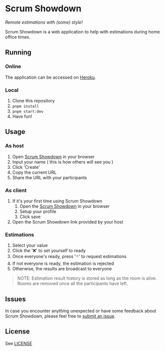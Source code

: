 # Scrum Showdown

_Remote estimations with (some) style!_

Scrum Showdown is a web application to help with estimations during home office times.

## Running

### Online 

The application can be accessed on [Heroku](https://scrumshowdown.herokuapp.com/).

### Local

1. Clone this repository
1. `pnpm install`
1. `pnpm start:dev`
1. Have fun!

## Usage

### As host

1. Open [Scrum Showdown](https://scrumshowdown.herokuapp.com/) in your browser
1. Input your name ( this is how others will see you )
1. Click 'Create'
1. Copy the current URL
1. Share the URL with your participants

### As client

1. If it's your first time using Scrum Showdown
    1. Open the [Scrum Showdown](https://scrumshowdown.herokuapp.com/) in your browser
    1. Setup your profile
    1. Click save
1. Open the Scrum Showdown link provided by your host

### Estimations

1. Select your value
1. Click the '❌' to set yourself to ready
1. Once everyone's ready, press '🃏' to request estimations
1. If not everyone is ready, the estimation is rejected
1. Otherwise, the results are broadcast to everyone

> NOTE: Estimation result history is stored as long as the room is alive. Rooms are removed once all the participants have left.

## Issues

In case you encounter anything unexpected or have some feedback about Scrum Showdown, please feel free to [submit an issue](https://github.com/elementbound/scrumshowdown/issues).

## License

See [LICENSE](LICENSE)
